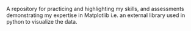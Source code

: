 A repository for practicing and highlighting my skills, and assessments demonstrating my expertise in Matplotlib i.e. an external library used in python to visualize the data.
